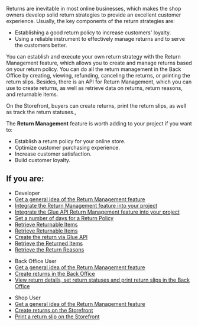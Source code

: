 Returns are inevitable in most online businesses, which makes the shop owners develop solid return strategies to provide an excellent customer experience. Usually, the key components of the return strategies are:

* Establishing a good return policy to increase customers' loyalty.
* Using a reliable instrument to effectively manage returns and to serve the customers better.

You can establish and execute your own return strategy with the Return Management feature, which allows you to create and manage returns based on your return policy. You can do all the return management in the Back Office by creating, viewing, refunding, canceling the returns, or printing the return slips. Besides, there is an API for Return Management, which you can use to create returns, as well as retrieve data on returns, return reasons, and returnable items. 

On the Storefront, buyers can create returns, print the return slips, as well as track the return statuses.,

The **Return Management** feature is worth adding to your project if you want to:

* Establish a return policy for your online store.
* Optimize customer purchasing experience.
* Increase customer satisfaction.
* Build customer loyalty.

## If you are:

<div class="mr-container">
    <div class="mr-list-container">
        <!-- col1 -->
        <div class="mr-col">
            <ul class="mr-list mr-list-green">
                <li class="mr-title">Developer</li>
                <li><a href="https://documentation.spryker.com/docs/return-management-feature-overview" class="mr-link">Get a general idea of the Return Management feature</a></li>
                <li><a href="" class="mr-link">Integrate the Return Management feature into your project</a></li>
                <li><a href="" class="mr-link">Integrate the Glue API Return Management feature into your project</a></li> 
                 <li><a href="https://documentation.spryker.com/docs/return-management-feature-overview" class="https://documentation.spryker.com/docs/howto-set-number-of-days-for-a-return-policy">Set a number of days for a Return Policy</a></li>
                 <li><a href="https://documentation.spryker.com/docs/retrieving-returnable-items" class="mr-link">Retrieve Returnable Items</a></li>
                <li><a href="https://documentation.spryker.com/docs/retrieving-returnable-items" class="mr-link">Retrieve Returnable Items</a></li>
                 <li><a href="https://documentation.spryker.com/docs/creating-a-return" class="mr-link">Create the return via Glue API</a></li>
                <li><a href="https://documentation.spryker.com/docs/retrieving-the-returned-items" class="mr-link"> Retrieve the Returned Items</a></li>
                 <li><a href="https://documentation.spryker.com/docs/retrieving-the-return-reasons" class="mr-link">Retrieve the Return Reasons</a></li>     
            </ul>
        </div>
        <!-- col2 -->
        <div class="mr-col">
            <ul class="mr-list mr-list-blue">
                <li class="mr-title"> Back Office User</li>
               <li><a href="https://documentation.spryker.com/docs/return-management-feature-overview" class="mr-link">Get a general idea of the Return Management feature</a></li>
                <li><a href="https://documentation.spryker.com/docs/managing-orders#creating-a-return" class="mr-link">Create returns in the Back Office</a></li>
                <li><a href="https://documentation.spryker.com/docs/managing-returns" class="mr-link">View return details, set return statuses and print return slips in the Back Office</a></li>
            </ul>
                </div>
                  <!-- col3 -->
        <div class="mr-col">
            <ul class="mr-list mr-list-red">
                <li class="mr-title">Shop User</li>
              <li><a href="https://documentation.spryker.com/docs/return-management-feature-overview" class="mr-link">Get a general idea of the Return Management feature</a></li>
                <li><a href="https://documentation.spryker.com/docs/shop-guide-creating-a-return" class="mr-link">Create returns on the Storefront</a></li>
                 <li><a href="https://documentation.spryker.com/docs/shop-guide-printing-a-return-slip" class="mr-link">Print a return slip on the Storefront</a></li>
            </ul>
        </div>
    </div>
</div>
